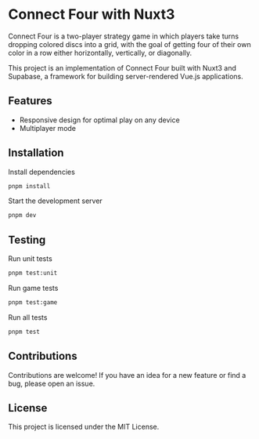 # Connect Four with Nuxt3
Connect Four is a two-player strategy game in which players take turns dropping colored discs into a grid, with the goal of getting four of their own color in a row either horizontally, vertically, or diagonally.

This project is an implementation of Connect Four built with Nuxt3 and Supabase, a framework for building server-rendered Vue.js applications.



## Features
- Responsive design for optimal play on any device
- Multiplayer mode 

## Installation
Install dependencies

```bash
pnpm install
```

Start the development server

```bash
pnpm dev
```

## Testing
Run unit tests

```bash
pnpm test:unit
```

Run game tests

```bash
pnpm test:game
```

Run all tests

```bash
pnpm test
```

## Contributions
Contributions are welcome! If you have an idea for a new feature or find a bug, please open an issue.

## License
This project is licensed under the MIT License.
